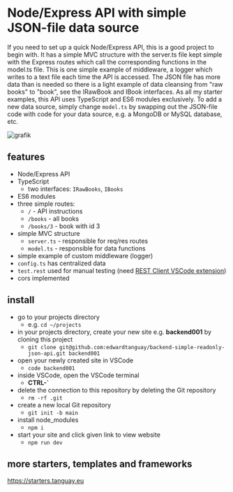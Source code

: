 # Node/Express API with simple JSON-file data source

If you need to set up a quick Node/Express API, this is a good project to begin with. It has a simple MVC structure with the server.ts file kept simple with the Express routes which call the corresponding functions in the model.ts file. This is one simple example of middleware, a logger which writes to a text file each time the API is accessed. The JSON file has more data than is needed so there is a light example of data cleansing from "raw books" to "book", see the IRawBook and IBook interfaces. As all my starter examples, this API uses TypeScript and ES6 modules exclusively. To add a new data source, simply change `model.ts` by swapping out the JSON-file code with code for your data source, e.g. a MongoDB or MySQL database, etc.

![grafik](https://starters.tanguay.eu/images/starters/backendSimpleReadonlyJsonApi.png)

## features

- Node/Express API
- TypeScript
  - two interfaces: `IRawBooks`, `IBooks`
- ES6 modules
- three simple routes:
  - `/` - API instructions
  - `/books` - all books
  - `/books/3` - book with id 3
- simple MVC structure
  - `server.ts` - responsible for req/res routes
  - `model.ts` - responsible for data functions
- simple example of custom middleware (logger)
- `config.ts` has centralized data 
- `test.rest` used for manual testing (need [REST Client VSCode extension](https://marketplace.visualstudio.com/items?itemName=humao.rest-client))
- cors implemented

## install

- go to your projects directory
  - e.g. `cd ~/projects`
- in your projects directory, create your new site e.g. **backend001** by cloning this project 
  - `git clone git@github.com:edwardtanguay/backend-simple-readonly-json-api.git backend001`
- open your newly created site in VSCode
  - `code backend001`
- inside VSCode, open the VSCode terminal
  - **CTRL-`**
- delete the connection to this repository by deleting the Git repository
  - `rm -rf .git`
- create a new local Git repository
  - `git init -b main`
- install node_modules
  - `npm i`
- start your site and click given link to view website
  - `npm run dev`

## more starters, templates and frameworks

https://starters.tanguay.eu
